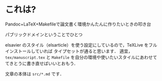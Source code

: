 # これは?

Pandoc+LaTeX+Makefileで論文書く環境かんたんに作りたいときの叩き台

パブリックドメインということでひとつ

elsavier のスタイル（elsarticle）を使う設定にしているので，TeXLive をフルインストールしていれば
タイプセットが通ると思います．
適宜，`tex/manuscript.tex` と `Makefile` を自分の環境や使いたいスタイルにあわせててきとうに書き直せばいいとおもう．

文章の本体は `src/*.md` です．
